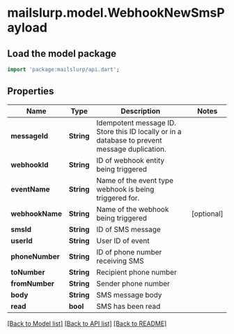 # mailslurp.model.WebhookNewSmsPayload

## Load the model package
```dart
import 'package:mailslurp/api.dart';
```

## Properties
Name | Type | Description | Notes
------------ | ------------- | ------------- | -------------
**messageId** | **String** | Idempotent message ID. Store this ID locally or in a database to prevent message duplication. | 
**webhookId** | **String** | ID of webhook entity being triggered | 
**eventName** | **String** | Name of the event type webhook is being triggered for. | 
**webhookName** | **String** | Name of the webhook being triggered | [optional] 
**smsId** | **String** | ID of SMS message | 
**userId** | **String** | User ID of event | 
**phoneNumber** | **String** | ID of phone number receiving SMS | 
**toNumber** | **String** | Recipient phone number | 
**fromNumber** | **String** | Sender phone number | 
**body** | **String** | SMS message body | 
**read** | **bool** | SMS has been read | 

[[Back to Model list]](../README#documentation-for-models) [[Back to API list]](../README#documentation-for-api-endpoints) [[Back to README]](../README)


